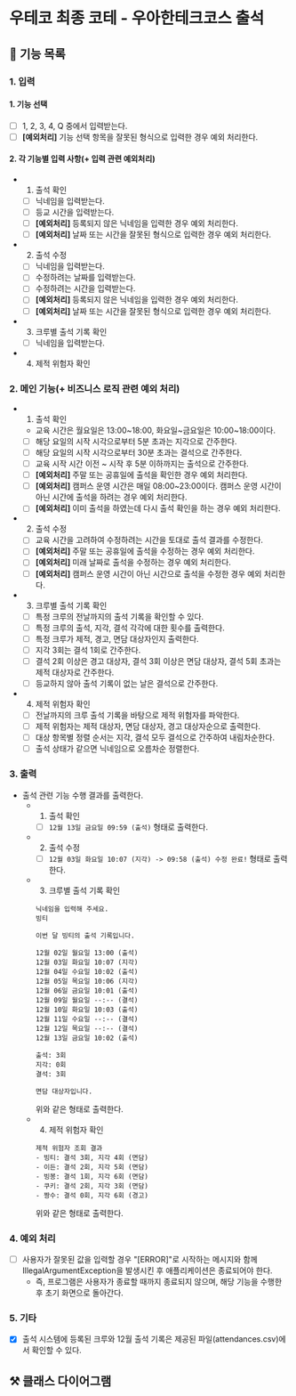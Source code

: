 # 우테코 최종 코테 - 우아한테크코스 출석

## 📌 기능 목록

### 1. 입력
#### 1. 기능 선택
- [ ] 1, 2, 3, 4, Q 중에서 입력받는다.
- [ ] **[예외처리]** 기능 선택 항목을 잘못된 형식으로 입력한 경우 예외 처리한다.
#### 2. 각 기능별 입력 사항(+ 입력 관련 예외처리)
- 1. 출석 확인
  - [ ] 닉네임을 입력받는다.
  - [ ] 등교 시간을 입력받는다.
  - [ ] **[예외처리]** 등록되지 않은 닉네임을 입력한 경우 예외 처리한다.
  - [ ] **[예외처리]** 날짜 또는 시간을 잘못된 형식으로 입력한 경우 예외 처리한다.
- 2. 출석 수정
  - [ ] 닉네임을 입력받는다.
  - [ ] 수정하려는 날짜를 입력받는다.
  - [ ] 수정하려는 시간을 입력받는다.
  - [ ] **[예외처리]** 등록되지 않은 닉네임을 입력한 경우 예외 처리한다.
  - [ ] **[예외처리]** 날짜 또는 시간을 잘못된 형식으로 입력한 경우 예외 처리한다.
  
- 3. 크루별 출석 기록 확인
  - [ ] 닉네임을 입력받는다.
- 4. 제적 위험자 확인

### 2. 메인 기능(+ 비즈니스 로직 관련 예외 처리)
- 1. 출석 확인
  - 교육 시간은 월요일은 13:00~18:00, 화요일~금요일은 10:00~18:00이다.
  - [ ] 해당 요일의 시작 시각으로부터 5분 초과는 지각으로 간주한다.
  - [ ] 해당 요일의 시작 시각으로부터 30분 초과는 결석으로 간주한다.
  - [ ] 교육 시작 시간 이전 ~ 시작 후 5분 이하까지는 출석으로 간주한다.
  - [ ] **[예외처리]** 주말 또는 공휴일에 출석을 확인한 경우 예외 처리한다.
  - [ ] **[예외처리]** 캠퍼스 운영 시간은 매일 08:00~23:00이다. 캠퍼스 운영 시간이 아닌 시간에 출석을 하려는 경우 예외 처리한다.
  - [ ] **[예외처리]** 이미 출석을 하였는데 다시 출석 확인을 하는 경우 예외 처리한다.
- 2. 출석 수정
  - [ ] 교육 시간을 고려하여 수정하려는 시간을 토대로 출석 결과를 수정한다.
  - [ ] **[예외처리]** 주말 또는 공휴일에 출석을 수정하는 경우 예외 처리한다.
  - [ ] **[예외처리]** 미래 날짜로 출석을 수정하는 경우 예외 처리한다.
  - [ ] **[예외처리]** 캠퍼스 운영 시간이 아닌 시간으로 출석을 수정한 경우 예외 처리한다.
- 3. 크루별 출석 기록 확인
  - [ ] 특정 크루의 전날까지의 출석 기록을 확인할 수 있다.
  - [ ] 특정 크루의 출석, 지각, 결석 각각에 대한 횟수를 출력한다.
  - [ ] 특정 크루가 제적, 경고, 면담 대상자인지 출력한다.
  - [ ] 지각 3회는 결석 1회로 간주한다.
  - [ ] 결석 2회 이상은 경고 대상자, 결석 3회 이상은 면담 대상자, 결석 5회 초과는 제적 대상자로 간주한다.
  - [ ] 등교하지 않아 출석 기록이 없는 날은 결석으로 간주한다.
- 4. 제적 위험자 확인
  - [ ] 전날까지의 크루 출석 기록을 바탕으로 제적 위험자를 파악한다.
  - [ ] 제적 위험자는 제적 대상자, 면담 대상자, 경고 대상자순으로 출력한다.
  - [ ] 대상 항목별 정렬 순서는 지각, 결석 모두 결석으로 간주하여 내림차순한다.
  - [ ] 출석 상태가 같으면 닉네임으로 오름차순 정렬한다.

### 3. 출력
- 출석 관련 기능 수행 결과를 출력한다.
    - 1. 출석 확인
        - [ ] `12월 13일 금요일 09:59 (출석)` 형태로 출력한다.
    - 2. 출석 수정
        - [ ] `12월 03일 화요일 10:07 (지각) -> 09:58 (출석) 수정 완료!` 형태로 출력한다.
    - 3. 크루별 출석 기록 확인
        ```angular2html
        닉네임을 입력해 주세요.
        빙티
        
        이번 달 빙티의 출석 기록입니다.
        
        12월 02일 월요일 13:00 (출석)
        12월 03일 화요일 10:07 (지각)
        12월 04일 수요일 10:02 (출석)
        12월 05일 목요일 10:06 (지각)
        12월 06일 금요일 10:01 (출석)
        12월 09일 월요일 --:-- (결석)
        12월 10일 화요일 10:03 (출석)
        12월 11일 수요일 --:-- (결석)
        12월 12일 목요일 --:-- (결석)
        12월 13일 금요일 10:02 (출석)
        
        출석: 3회
        지각: 0회
        결석: 3회
        
        면담 대상자입니다.
        ```
        위와 같은 형태로 출력한다.
    - 4. 제적 위험자 확인
        ```angular2html
        제적 위험자 조회 결과
        - 빙티: 결석 3회, 지각 4회 (면담)
        - 이든: 결석 2회, 지각 5회 (면담)
        - 빙봉: 결석 1회, 지각 6회 (면담)
        - 쿠키: 결석 2회, 지각 3회 (면담)
        - 짱수: 결석 0회, 지각 6회 (경고)
        ```
        위와 같은 형태로 출력한다.

### 4. 예외 처리
- [ ] 사용자가 잘못된 값을 입력할 경우 "[ERROR]"로 시작하는 메시지와 함께 IllegalArgumentException을 발생시킨 후 애플리케이션은 종료되어야 한다.
  - 즉, 프로그램은 사용자가 종료할 때까지 종료되지 않으며, 해당 기능을 수행한 후 초기 화면으로 돌아간다.

### 5. 기타
- [X] 출석 시스템에 등록된 크루와 12월 출석 기록은 제공된 파일(attendances.csv)에서 확인할 수 있다.

## ⚒️ 클래스 다이어그램